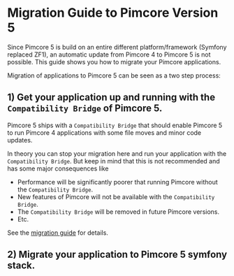 # Migration Guide to Pimcore Version 5

Since Pimcore 5 is build on an entire different platform/framework (Symfony replaced ZF1), an automatic update from 
Pimcore 4 to Pimcore 5 is not possible.
This guide shows you how to migrate your Pimcore applications.


Migration of applications to Pimcore 5 can be seen as a two step process: 

## 1) Get your application up and running with the `Compatibility Bridge` of Pimcore 5. 
Pimcore 5 ships with a `Compatibility Bridge` that should enable Pimcore 5 to run Pimcore 4 applications with some file 
 moves and minor code updates.
 
In theory you can stop your migration here and run your application with the `Compatibility Bridge`. But keep in mind that
this is not recommended and has some major consequences like
- Performance will be significantly poorer that running Pimcore without the `Compatibility Bridge`. 
- New features of Pimcore will not be available with the `Compatibility Bridge`. 
- The `Compatibility Bridge` will be removed in future Pimcore versions.
- Etc. 

See the [migration guide](./02_Migrate_for_Compatibility_Bridge.md) for details. 

## 2) Migrate your application to Pimcore 5 symfony stack.


 
 